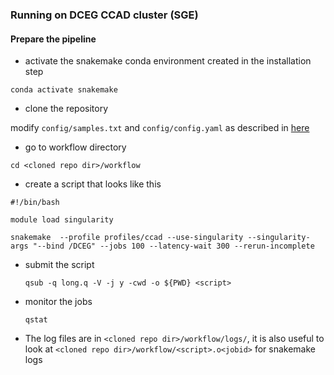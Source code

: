 ### Running on DCEG CCAD cluster (SGE)


#### Prepare the pipeline

- activate the snakemake conda environment created in the installation step 

```conda activate snakemake```

- clone the repository

modify ```config/samples.txt``` and ```config/config.yaml``` as described in [here](input_and_output.md)


- go to workflow directory

```cd <cloned repo dir>/workflow```

- create a script that looks like this

```
#!/bin/bash

module load singularity

snakemake  --profile profiles/ccad --use-singularity --singularity-args "--bind /DCEG" --jobs 100 --latency-wait 300 --rerun-incomplete
```

- submit the script 

	```qsub -q long.q -V -j y -cwd -o ${PWD} <script>```

- monitor the jobs

	```qstat```

- The log files are in ```<cloned repo dir>/workflow/logs/```, it is also useful to look at ```<cloned repo dir>/workflow/<script>.o<jobid>``` for snakemake logs
